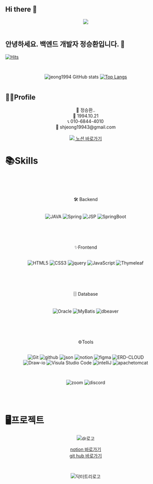 ## Hi there 👋

<!--
**jeong1994/jeong1994** is a ✨ _special_ ✨ repository because its `README.md` (this file) appears on your GitHub profile.

Here are some ideas to get you started:

- 🔭 I’m currently working on ...
- 🌱 I’m currently learning ...
- 👯 I’m looking to collaborate on ...
- 🤔 I’m looking for help with ...
- 💬 Ask me about ...
- 📫 How to reach me: ...
- 😄 Pronouns: ...
- ⚡ Fun fact: ...
-->
<div align=center>
	<img src="https://capsule-render.vercel.app/api?type=waving&color=auto&height=200&section=header&text=shjeong1994%20Github!&fontSize=80" />	
</div><br>

## 안녕하세요. 백엔드 개발자 정승환입니다. 👋

[![Hits](https://hits.seeyoufarm.com/api/count/incr/badge.svg?url=https%3A%2F%2Fgithub.com%2Fjeong1994&count_bg=%23F6E7CD&title_bg=%23EBD6A2&icon=&icon_color=%23E7E7E7&title=hits&edge_flat=false)](https://hits.seeyoufarm.com)

<br>

<div style="display: flex; justify-content: space-around;" align=center>
<!-- <img src="https://github-readme-stats.vercel.app/api?username=jeong1994&show_icons=true">
<img src="https://github-readme-stats.vercel.app/api/top-langs/?username=jeong1994&layout=compact"><br><br> -->

![jeong1994 GitHub stats](https://github-readme-stats.vercel.app/api?username=jeong1994&show_icons=true&theme=gotham)
[![Top Langs](https://github-readme-stats.vercel.app/api/top-langs/?username=jeong1994&layout=compact&theme=gotham)](https://github.com/jeong1994/jeong1994)

</div>

## 👨‍🎓Profile
<div align=center>
👦 정승환.. <br>
🎂 1994.10.21 <br>
📞 010-6844-4010 <br>
📧 shjeong19943@gmail.com<br>
<br>
<a href="https://smoggy-butterkase-4bf.notion.site/7618def3330946ceab1c8f649e690aa1?pvs=4">
	<img src="https://img.shields.io/badge/Notion-000000?style=flat&logo=Notion&logoColor=white" /> 노션 바로가기
</a><br>

</div>

# 📚Skills
<br><br><br>
<div align=center>🛠 Backend</div><br>
<div align=center>
	
![JAVA](https://img.shields.io/badge/JAVA-5DACDF.svg?&style=for-the-badge&logo=JAVA&logoColor=white)
![Spring](https://img.shields.io/badge/Spring-6DB33F.svg?&style=for-the-badge&logo=Spring&logoColor=white)
![JSP](https://img.shields.io/badge/JSP-B4CA65.svg?&style=for-the-badge&logo=JSP&logoColor=white)
![SpringBoot](https://img.shields.io/badge/springboot-6DB33F?style=for-the-badge&logo=springboot&logoColor=white)
<!-- ![node.js](https://img.shields.io/badge/node.js-004466.svg?&style=for-the-badge&logo=node.js&logoColor=white) -->

</div>

<br><br><br>
<div align=center>✨Frontend</div><br>
<div align=center>
	
![HTML5](https://img.shields.io/badge/HTML5-E34F26.svg?&style=for-the-badge&logo=HTML5&logoColor=white)
![CSS3](https://img.shields.io/badge/CSS3-1572B6.svg?&style=for-the-badge&logo=CSS3&logoColor=white)
![jquery](https://img.shields.io/badge/jquery-4B4B77.svg?&style=for-the-badge&logo=jquery&logoColor=white)
![JavaScript](https://img.shields.io/badge/JavaScript-004027.svg?&style=for-the-badge&logo=JavaScript&logoColor=white)
![Thymeleaf](https://img.shields.io/badge/Thymeleaf-005F0F?style=for-the-badge&logo=Thymeleaf&logoColor=white)

</div>

<br><br><br>
<div align=center>🗄 Database</div><br>
<div align=center>
	
![Oracle](https://img.shields.io/badge/Oracle-77AA99.svg?&style=for-the-badge&logo=Oracle&logoColor=white)
![MyBatis](https://img.shields.io/badge/MyBatis-4479A1.svg?&style=for-the-badge&logo=MyBatis&logoColor=white)
![dbeaver](https://img.shields.io/badge/dbeaver-382923.svg?&style=for-the-badge&logo=dbeaver&logoColor=white)

</div>

<br><br><br>
<div align=center>⚙Tools</div><br>
<div align=center>
	
![Git](https://img.shields.io/badge/Git-5C5543.svg?&style=for-the-badge&logo=Git&logoColor=white)
![github](https://img.shields.io/badge/github-FB5BC5.svg?&style=for-the-badge&logo=github&logoColor=white)
![json](https://img.shields.io/badge/json-1DB954.svg?&style=for-the-badge&logo=json&logoColor=white)
![notion](https://img.shields.io/badge/notion-466BB0.svg?&style=for-the-badge&logo=notion&logoColor=white)
![figma](https://img.shields.io/badge/figma-007808.svg?&style=for-the-badge&logo=figma&logoColor=white)
![ERD-CLOUD](https://img.shields.io/badge/ERDCLOUD-6965DB.svg?&style=for-the-badge&logo=ERD-CLOUD&logoColor=white)
<br>
![Draw-io](https://img.shields.io/badge/Drawio-D4911E.svg?&style=for-the-badge&logo=Draw-io&logoColor=white)
![Visula Studio Code](https://img.shields.io/badge/VisulaStudioCode-3B66BC.svg?&style=for-the-badge&logo=VisulaStudioCode&logoColor=white)
![intelliJ](https://img.shields.io/badge/intelliJ-0D597F.svg?&style=for-the-badge&logo=intelliJ&logoColor=white)
![apachetomcat](https://img.shields.io/badge/apachetomcat-F8DC75.svg?&style=for-the-badge&logo=apachetomcat-io&logoColor=white)
<!-- ![sourcetree](https://img.shields.io/badge/sourcetree-F79A10.svg?&style=for-the-badge&logo=sourcetree&logoColor=white) -->
<br>

![zoom](https://img.shields.io/badge/zoom-5091CD.svg?&style=for-the-badge&logo=zoom-io&logoColor=white)
![discord](https://img.shields.io/badge/discord-825794.svg?&style=for-the-badge&logo=discord-io&logoColor=white)
</div>
<br><br>

# 🖥️프로젝트

<div align=center>

![dr로고](https://github.com/user-attachments/assets/7de09149-25b2-4439-af25-65b873392b32)

<a href="https://smoggy-butterkase-4bf.notion.site/Spring-Boot_-fff73fb47f3081eca7f4ff2d88cae411?pvs=4">notion 바로가기</a><br>
<a href="https://github.com/jeong1994/DR_backend.git">git hub 바로가기</a>
</div>
<br>

<div align=center>
	
![닥터트리로고](https://github.com/user-attachments/assets/405e4c9a-8b08-4ac7-b9f0-d6a46114c2ce) 

 </div>
<br>

<!--
# 🎨Portfolio

<br>
<div align=center>
  	<a href="https://smoggy-butterkase-4bf.notion.site/7618def3330946ceab1c8f649e690aa1?pvs=4">
		<img src="https://img.shields.io/badge/Notion-000000?style=flat&logo=Notion&logoColor=white" />
	</a>
	<a href="https://shjeong1994.tistory.com/">
		<img src="https://img.shields.io/badge/Blog-FF9800?style=flat&logo=Blogger&logoColor=white" />
	</a>
</div> 
-->

